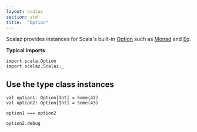 ```yaml
---
layout: scalaz
section: std
title:  "Option"
---
```


Scalaz provides instances for Scala's built-in [Option](https://www.scala-lang.org/api/current/scala/Option.html) such as [Monad](../tc/Monad.html) and [Eq](../tc/Eq.html).

**Typical imports**

```tut:silent
import scala.Option
import scalaz.Scalaz._
```

## Use the type class instances

```tut
val option1: Option[Int] = Some(42)
val option2: Option[Int] = Some(43)

option1 === option2

option2.debug
```
